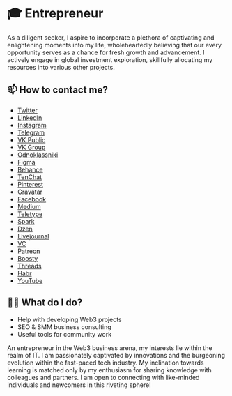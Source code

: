 # 🎓 Entrepreneur
As a diligent seeker, I aspire to incorporate a plethora of captivating and enlightening moments into my life, wholeheartedly believing that our every opportunity serves as a chance for fresh growth and advancement. I actively engage in global investment exploration, skillfully allocating my resources into various other projects.

## 📫 How to contact me?

- [Twitter](https://twitter.com/gusevlife)
- [LinkedIn](https://www.linkedin.com/in/gusevlife/)
- [Instagram](https://www.instagram.com/gusevsvyatoslav/)
- [Telegram](https://t.me/gusevself)
- [VK Public](https://vk.com/btc.bitcoin)
- [VK Group](https://vk.com/gusevself)
- [Odnoklassniki](https://ok.ru/gusevlive)
- [Figma](https://www.figma.com/@gusev)
- [Behance](https://www.behance.net/sviatoshusiev)
- [TenChat](https://tenchat.ru/gusev)
- [Pinterest](https://pinterest.com/gusevlive/)
- [Gravatar](https://ru.gravatar.com/realkrafty)
- [Facebook](https://www.facebook.com/profile.php?id=100092535331385)
- [Medium](https://mediaboss.medium.com/)
- [Teletype](https://teletype.in/@gusevlife)
- [Spark](https://spark.ru/startup/gusev)
- [Dzen](https://dzen.ru/id/5d1f684d64271d00adc44e90)
- [Livejournal](https://gusevself.livejournal.com/)
- [VC](https://vc.ru/gusev)
- [Patreon](https://www.patreon.com/gusev)
- [Boosty](https://boosty.to/defi)
- [Threads](https://www.threads.net/@gusevsvyatoslav)
- [Habr](https://habr.com/ru/users/SviatoslavGusev/)
- [YouTube](https://www.youtube.com/channel/UC0P5U9hZjOQ_jL0nNqK-rmw)

## 👨‍💻 What do I do?
- Help with developing Web3 projects
- SEO & SMM business consulting
- Useful tools for community work

An entrepreneur in the Web3 business arena, my interests lie within the realm of IT. I am passionately captivated by innovations and the burgeoning evolution within the fast-paced tech industry. My inclination towards learning is matched only by my enthusiasm for sharing knowledge with colleagues and partners. I am open to connecting with like-minded individuals and newcomers in this riveting sphere!

